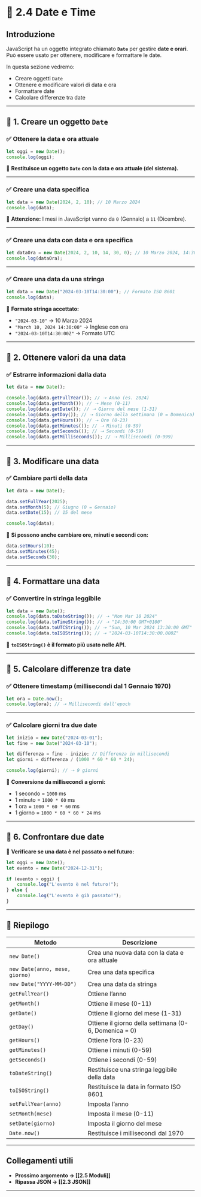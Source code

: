 # 📜 2.4 Date e Time

## Introduzione

JavaScript ha un oggetto integrato chiamato **`Date`** per gestire **date e orari**.  
Può essere usato per ottenere, modificare e formattare le date.

In questa sezione vedremo:

- Creare oggetti `Date`
- Ottenere e modificare valori di data e ora
- Formattare date
- Calcolare differenze tra date

---

## 🔹 1. Creare un oggetto `Date`

### ✅ **Ottenere la data e ora attuale**

```js
let oggi = new Date();
console.log(oggi);
```

📌 **Restituisce un oggetto `Date` con la data e ora attuale (del sistema).**

---

### ✅ **Creare una data specifica**

```js
let data = new Date(2024, 2, 10); // 10 Marzo 2024
console.log(data);
```

📌 **Attenzione:** I mesi in JavaScript vanno da `0` (Gennaio) a `11` (Dicembre).

---

### ✅ **Creare una data con data e ora specifica**

```js
let dataOra = new Date(2024, 2, 10, 14, 30, 0); // 10 Marzo 2024, 14:30
console.log(dataOra);
```

---

### ✅ **Creare una data da una stringa**

```js
let data = new Date("2024-03-10T14:30:00"); // Formato ISO 8601
console.log(data);
```

📌 **Formato stringa accettato:**

- `"2024-03-10"` → 10 Marzo 2024
- `"March 10, 2024 14:30:00"` → Inglese con ora
- `"2024-03-10T14:30:00Z"` → Formato UTC

---

## 🔹 2. Ottenere valori da una data

### ✅ **Estrarre informazioni dalla data**

```js
let data = new Date();

console.log(data.getFullYear()); // ➝ Anno (es. 2024)
console.log(data.getMonth()); // ➝ Mese (0-11)
console.log(data.getDate()); // ➝ Giorno del mese (1-31)
console.log(data.getDay()); // ➝ Giorno della settimana (0 = Domenica)
console.log(data.getHours()); // ➝ Ore (0-23)
console.log(data.getMinutes()); // ➝ Minuti (0-59)
console.log(data.getSeconds()); // ➝ Secondi (0-59)
console.log(data.getMilliseconds()); // ➝ Millisecondi (0-999)
```

---

## 🔹 3. Modificare una data

### ✅ **Cambiare parti della data**

```js
let data = new Date();

data.setFullYear(2025);
data.setMonth(5); // Giugno (0 = Gennaio)
data.setDate(15); // 15 del mese

console.log(data);
```

📌 **Si possono anche cambiare ore, minuti e secondi con:**

```js
data.setHours(10);
data.setMinutes(45);
data.setSeconds(30);
```

---

## 🔹 4. Formattare una data

### ✅ **Convertire in stringa leggibile**

```js
let data = new Date();
console.log(data.toDateString()); // ➝ "Mon Mar 10 2024"
console.log(data.toTimeString()); // ➝ "14:30:00 GMT+0100"
console.log(data.toUTCString()); // ➝ "Sun, 10 Mar 2024 13:30:00 GMT"
console.log(data.toISOString()); // ➝ "2024-03-10T14:30:00.000Z"
```

📌 **`toISOString()` è il formato più usato nelle API.**

---

## 🔹 5. Calcolare differenze tra date

### ✅ **Ottenere timestamp (millisecondi dal 1 Gennaio 1970)**

```js
let ora = Date.now();
console.log(ora); // ➝ Millisecondi dall'epoch
```

---

### ✅ **Calcolare giorni tra due date**

```js
let inizio = new Date("2024-03-01");
let fine = new Date("2024-03-10");

let differenza = fine - inizio; // Differenza in millisecondi
let giorni = differenza / (1000 * 60 * 60 * 24);

console.log(giorni); // ➝ 9 giorni
```

📌 **Conversione da millisecondi a giorni:**

- 1 secondo = `1000` ms
- 1 minuto = `1000 * 60` ms
- 1 ora = `1000 * 60 * 60` ms
- 1 giorno = `1000 * 60 * 60 * 24` ms

---

## 🔹 6. Confrontare due date

📌 **Verificare se una data è nel passato o nel futuro:**

```js
let oggi = new Date();
let evento = new Date("2024-12-31");

if (evento > oggi) {
    console.log("L'evento è nel futuro!");
} else {
    console.log("L'evento è già passato!");
}
```

---

## 📌 **Riepilogo**

|Metodo|Descrizione|
|---|---|
|`new Date()`|Crea una nuova data con la data e ora attuale|
|`new Date(anno, mese, giorno)`|Crea una data specifica|
|`new Date("YYYY-MM-DD")`|Crea una data da stringa|
|`getFullYear()`|Ottiene l’anno|
|`getMonth()`|Ottiene il mese (0-11)|
|`getDate()`|Ottiene il giorno del mese (1-31)|
|`getDay()`|Ottiene il giorno della settimana (0-6, Domenica = 0)|
|`getHours()`|Ottiene l’ora (0-23)|
|`getMinutes()`|Ottiene i minuti (0-59)|
|`getSeconds()`|Ottiene i secondi (0-59)|
|`toDateString()`|Restituisce una stringa leggibile della data|
|`toISOString()`|Restituisce la data in formato ISO 8601|
|`setFullYear(anno)`|Imposta l’anno|
|`setMonth(mese)`|Imposta il mese (0-11)|
|`setDate(giorno)`|Imposta il giorno del mese|
|`Date.now()`|Restituisce i millisecondi dal 1970|

---

## Collegamenti utili

- **Prossimo argomento → [[2.5 Moduli]]**
- **Ripassa JSON → [[2.3 JSON]]**

---
